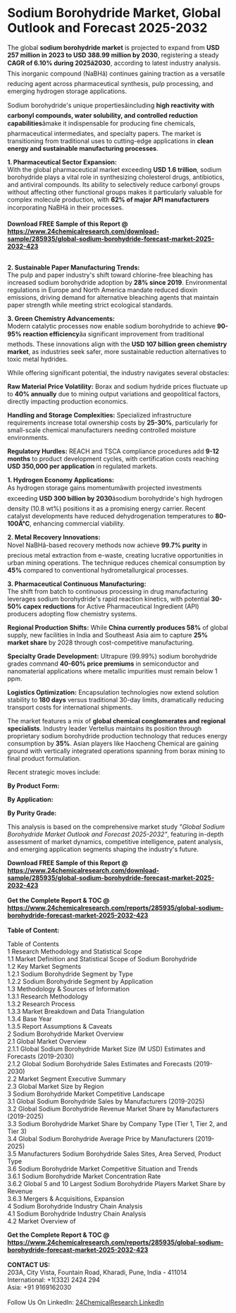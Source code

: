<h1>Sodium Borohydride Market, Global Outlook and Forecast 2025-2032</h1><p>The global <strong>sodium borohydride market</strong> is projected to expand from <strong>USD 257 million in 2023 to USD 388.99 million by 2030</strong>, registering a steady <strong>CAGR of 6.10% during 2025â2030</strong>, according to latest industry analysis. This inorganic compound (NaBHâ) continues gaining traction as a versatile reducing agent across pharmaceutical synthesis, pulp processing, and emerging hydrogen storage applications.</p><p>Sodium borohydride's unique propertiesâincluding <strong>high reactivity with carbonyl compounds, water solubility, and controlled reduction capabilities</strong>âmake it indispensable for producing fine chemicals, pharmaceutical intermediates, and specialty papers. The market is transitioning from traditional uses to cutting-edge applications in <strong>clean energy and sustainable manufacturing processes</strong>.</p><p><strong>1. Pharmaceutical Sector Expansion:</strong><br>
With the global pharmaceutical market exceeding <strong>USD 1.6 trillion</strong>, sodium borohydride plays a vital role in synthesizing cholesterol drugs, antibiotics, and antiviral compounds. Its ability to selectively reduce carbonyl groups without affecting other functional groups makes it particularly valuable for complex molecule production, with <strong>62% of major API manufacturers</strong> incorporating NaBHâ in their processes.</p><div><b>Download FREE Sample of this Report @ 
            <a href="https://www.24chemicalresearch.com/download-sample/285935/global-sodium-borohydride-forecast-market-2025-2032-423">
            https://www.24chemicalresearch.com/download-sample/285935/global-sodium-borohydride-forecast-market-2025-2032-423</a></b></div><br><p><strong>2. Sustainable Paper Manufacturing Trends:</strong><br>
The pulp and paper industry's shift toward chlorine-free bleaching has increased sodium borohydride adoption by <strong>28% since 2019</strong>. Environmental regulations in Europe and North America mandate reduced dioxin emissions, driving demand for alternative bleaching agents that maintain paper strength while meeting strict ecological standards.</p><p><strong>3. Green Chemistry Advancements:</strong><br>
Modern catalytic processes now enable sodium borohydride to achieve <strong>90-95% reaction efficiency</strong>âa significant improvement from traditional methods. These innovations align with the <strong>USD 107 billion green chemistry market</strong>, as industries seek safer, more sustainable reduction alternatives to toxic metal hydrides.</p><p>While offering significant potential, the industry navigates several obstacles:</p><p><strong>Raw Material Price Volatility:</strong> Borax and sodium hydride prices fluctuate up to <strong>40% annually</strong> due to mining output variations and geopolitical factors, directly impacting production economics.</p><p><strong>Handling and Storage Complexities:</strong> Specialized infrastructure requirements increase total ownership costs by <strong>25-30%</strong>, particularly for small-scale chemical manufacturers needing controlled moisture environments.</p><p><strong>Regulatory Hurdles:</strong> REACH and TSCA compliance procedures add <strong>9-12 months</strong> to product development cycles, with certification costs reaching <strong>USD 350,000 per application</strong> in regulated markets.</p><p><strong>1. Hydrogen Economy Applications:</strong><br>
As hydrogen storage gains momentumâwith projected investments exceeding <strong>USD 300 billion by 2030</strong>âsodium borohydride's high hydrogen density (10.8 wt%) positions it as a promising energy carrier. Recent catalyst developments have reduced dehydrogenation temperatures to <strong>80-100Â°C</strong>, enhancing commercial viability.</p><p><strong>2. Metal Recovery Innovations:</strong><br>
Novel NaBHâ-based recovery methods now achieve <strong>99.7% purity</strong> in precious metal extraction from e-waste, creating lucrative opportunities in urban mining operations. The technique reduces chemical consumption by <strong>45%</strong> compared to conventional hydrometallurgical processes.</p><p><strong>3. Pharmaceutical Continuous Manufacturing:</strong><br>
The shift from batch to continuous processing in drug manufacturing leverages sodium borohydride's rapid reaction kinetics, with potential <strong>30-50% capex reductions</strong> for Active Pharmaceutical Ingredient (API) producers adopting flow chemistry systems.</p><p><strong>Regional Production Shifts:</strong> While <strong>China currently produces 58%</strong> of global supply, new facilities in India and Southeast Asia aim to capture <strong>25% market share</strong> by 2028 through cost-competitive manufacturing.</p><p><strong>Specialty Grade Development:</strong> Ultrapure (99.99%) sodium borohydride grades command <strong>40-60% price premiums</strong> in semiconductor and nanomaterial applications where metallic impurities must remain below 1 ppm.</p><p><strong>Logistics Optimization:</strong> Encapsulation technologies now extend solution stability to <strong>180 days</strong> versus traditional 30-day limits, dramatically reducing transport costs for international shipments.</p><p>The market features a mix of <strong>global chemical conglomerates and regional specialists</strong>. Industry leader Vertellus maintains its position through proprietary sodium borohydride production technology that reduces energy consumption by <strong>35%</strong>. Asian players like Haocheng Chemical are gaining ground with vertically integrated operations spanning from borax mining to final product formulation.</p><p>Recent strategic moves include:</p><p><strong>By Product Form:</strong></p><p><strong>By Application:</strong></p><p><strong>By Purity Grade:</strong></p><p>This analysis is based on the comprehensive market study <em>"Global Sodium Borohydride Market Outlook and Forecast 2025-2032"</em>, featuring in-depth assessment of market dynamics, competitive intelligence, patent analysis, and emerging application segments shaping the industry's future.</p><div><b>Download FREE Sample of this Report @ 
            <a href="https://www.24chemicalresearch.com/download-sample/285935/global-sodium-borohydride-forecast-market-2025-2032-423">
            https://www.24chemicalresearch.com/download-sample/285935/global-sodium-borohydride-forecast-market-2025-2032-423</a></b></div><br><div><b>Get the Complete Report & TOC @ 
            <a href="https://www.24chemicalresearch.com/reports/285935/global-sodium-borohydride-forecast-market-2025-2032-423">
            https://www.24chemicalresearch.com/reports/285935/global-sodium-borohydride-forecast-market-2025-2032-423</a></b></div><br>
            <b>Table of Content:</b><p>Table of Contents<br />
1 Research Methodology and Statistical Scope<br />
1.1 Market Definition and Statistical Scope of Sodium Borohydride<br />
1.2 Key Market Segments<br />
1.2.1 Sodium Borohydride Segment by Type<br />
1.2.2 Sodium Borohydride Segment by Application<br />
1.3 Methodology & Sources of Information<br />
1.3.1 Research Methodology<br />
1.3.2 Research Process<br />
1.3.3 Market Breakdown and Data Triangulation<br />
1.3.4 Base Year<br />
1.3.5 Report Assumptions & Caveats<br />
2 Sodium Borohydride Market Overview<br />
2.1 Global Market Overview<br />
2.1.1 Global Sodium Borohydride Market Size (M USD) Estimates and Forecasts (2019-2030)<br />
2.1.2 Global Sodium Borohydride Sales Estimates and Forecasts (2019-2030)<br />
2.2 Market Segment Executive Summary<br />
2.3 Global Market Size by Region<br />
3 Sodium Borohydride Market Competitive Landscape<br />
3.1 Global Sodium Borohydride Sales by Manufacturers (2019-2025)<br />
3.2 Global Sodium Borohydride Revenue Market Share by Manufacturers (2019-2025)<br />
3.3 Sodium Borohydride Market Share by Company Type (Tier 1, Tier 2, and Tier 3)<br />
3.4 Global Sodium Borohydride Average Price by Manufacturers (2019-2025)<br />
3.5 Manufacturers Sodium Borohydride Sales Sites, Area Served, Product Type<br />
3.6 Sodium Borohydride Market Competitive Situation and Trends<br />
3.6.1 Sodium Borohydride Market Concentration Rate<br />
3.6.2 Global 5 and 10 Largest Sodium Borohydride Players Market Share by Revenue<br />
3.6.3 Mergers & Acquisitions, Expansion<br />
4 Sodium Borohydride Industry Chain Analysis<br />
4.1 Sodium Borohydride Industry Chain Analysis<br />
4.2 Market Overview of</p><div><b>Get the Complete Report & TOC @ 
            <a href="https://www.24chemicalresearch.com/reports/285935/global-sodium-borohydride-forecast-market-2025-2032-423">
            https://www.24chemicalresearch.com/reports/285935/global-sodium-borohydride-forecast-market-2025-2032-423</a></b></div><br><b>CONTACT US:</b><br>
            203A, City Vista, Fountain Road, Kharadi, Pune, India - 411014<br>
            International: +1(332) 2424 294<br>
            Asia: +91 9169162030 <br><br>
            Follow Us On LinkedIn: <a href="https://www.linkedin.com/company/24chemicalresearch/">24ChemicalResearch LinkedIn</a>